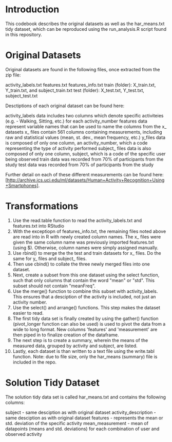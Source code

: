# Introduction

This codebook describes the original datasets as well as the har_means.txt tidy dataset, which can be reproduced using the run_analysis.R script found in this repository.

# Original Datasets

Original datasets are found in the following files, once extracted from the zip file:

activity_labels.txt
features.txt
features_info.txt
train (folder): X_train.txt, Y_train.txt, and subject_train.txt
test (folder): X_test.txt, Y_test.txt, subject_test.txt 

Desctiptions of each original dataset can be found here:

activity_labels data includes two columns which denote specific activiteies (e.g. - Walking, Sitting, etc.) for each activity_number
features data represent variable names that can be used to name the columns from the x_ datasets
x_ files contain 561 columns containing measurements, including raw and statistical values (mean, st. dev., mean frequency, etc.) 
y_files data is composed of only one column, an activity_number, which a code representing the type of activity performed
subject_ files data is also composed of only one column, subject, which is a code of the specific user being observed
train data was recorded from 70% of participants from the study
test data was recorded from 70% of participants from the study

Further detail on each of these different measurements can be found here: [http://archive.ics.uci.edu/ml/datasets/Human+Activity+Recognition+Using+Smartphones].

# Transformations

1. Use the read.table function to read the activity_labels.txt and features.txt into RStudio
2. With the exceptiopn of features_info.txt, the remaining files noted above are read into in R with newly created column names. The x_ files were given the same column name was previously imported features.txt (using $). Otherwise, column names were simply assigned manually.
3. Use rbind() to merge the the test and train datasets for x_ files. Do the same for y_ files and subject_ files.
4. Then use cbind() to collate the three newly merged files into one dataset.
5. Next, create a subset from this one dataset using the select function, such that only columns that contain the word "mean" or "std". This subset should not contain "meanFreq".
6. Use the merge() function to combine this subset with activity_labels. This ensures that a desciption of the activity is included, not just an activity number.
7. Use the select() and arrange() functions. This step makes the dataset easier to read.
8. The first tidy data set is finally created by using the gather() function (pivot_longer function can also be used) is used to pivot the data from a wide to long format. New columns 'features' and 'measurement' are then piped in to finalize creation of the dataframe.
9. The next step is to create a summary, wherein the means of the measured data, grouped by activity and subject, are listed.
10. Lastly, each dataset is than written to a text file using the write.tabl function. Note: due to file size, only the har_means (summary) file is included in the repo.

# Solution Tidy Dataset

The solution tidy data set is called har_means.txt and contains the following columns:

subject - same desciption as with original dataset
activity_description - same desciption as with original dataset
features - represents the mean or std. deviation of the specific activity
mean_measurement - mean of datapoints (means and std. deviations) for each combination of user and observed activity
